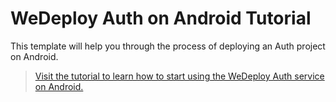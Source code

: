 # WeDeploy Auth on Android Tutorial

This template will help you through the process of deploying an Auth project on Android.

> [Visit the tutorial to learn how to start using the WeDeploy Auth service on Android.](https://wedeploy.com/tutorials/auth-android/)
